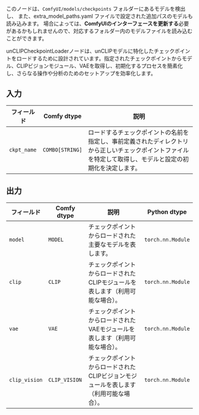 このノードは、`ComfyUI/models/checkpoints` フォルダーにあるモデルを検出し、
また、extra_model_paths.yaml ファイルで設定された追加パスのモデルも読み込みます。
場合によっては、**ComfyUIのインターフェースを更新する**必要があるかもしれませんので、対応するフォルダー内のモデルファイルを読み込むことができます。

unCLIPCheckpointLoaderノードは、unCLIPモデルに特化したチェックポイントをロードするために設計されています。指定されたチェックポイントからモデル、CLIPビジョンモジュール、VAEを取得し、初期化するプロセスを簡素化し、さらなる操作や分析のためのセットアップを効率化します。

## 入力

| フィールド      | Comfy dtype       | 説明                                                                       |
|----------------|-------------------|----------------------------------------------------------------------------|
| `ckpt_name`    | `COMBO[STRING]`   | ロードするチェックポイントの名前を指定し、事前定義されたディレクトリから正しいチェックポイントファイルを特定して取得し、モデルと設定の初期化を決定します。 |

## 出力

| フィールド       | Comfy dtype   | 説明                                                              | Python dtype         |
|-----------------|---------------|-------------------------------------------------------------------|----------------------|
| `model`         | `MODEL`       | チェックポイントからロードされた主要なモデルを表します。            | `torch.nn.Module`    |
| `clip`          | `CLIP`        | チェックポイントからロードされたCLIPモジュールを表します（利用可能な場合）。 | `torch.nn.Module`    |
| `vae`           | `VAE`         | チェックポイントからロードされたVAEモジュールを表します（利用可能な場合）。  | `torch.nn.Module`    |
| `clip_vision`   | `CLIP_VISION` | チェックポイントからロードされたCLIPビジョンモジュールを表します（利用可能な場合）。| `torch.nn.Module`    |

